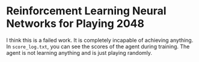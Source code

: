 # Reinforcement Learning Neural Networks for Playing 2048  
I think this is a failed work. It is completely incapable of achieving anything.  
In `score_log.txt`, you can see the scores of the agent during training. The agent is not learning anything and is just playing randomly.